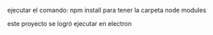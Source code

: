ejecutar el comando: 
npm install
para tener la carpeta node modules

este proyecto se logró ejecutar en electron
